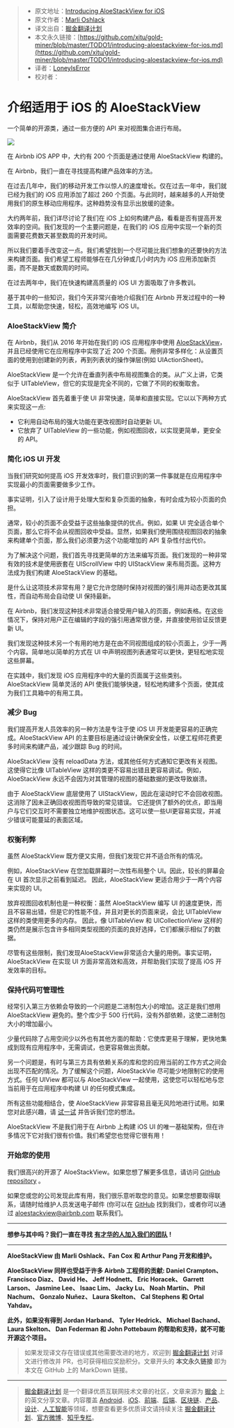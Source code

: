 > * 原文地址：[Introducing AloeStackView for iOS](https://medium.com/airbnb-engineering/introducing-aloestackview-for-ios-a676d253c6ba)
> * 原文作者：[Marli Oshlack](https://medium.com/@marli.oshlack?source=post_header_lockup)
> * 译文出自：[掘金翻译计划](https://github.com/xitu/gold-miner)
> * 本文永久链接：[https://github.com/xitu/gold-miner/blob/master/TODO1/introducing-aloestackview-for-ios.md](https://github.com/xitu/gold-miner/blob/master/TODO1/introducing-aloestackview-for-ios.md)
> * 译者：[LoneyIsError](https://github.com/LoneyIsError)
> * 校对者：

# 介绍适用于 iOS 的 AloeStackView

一个简单的开源类，通过一些方便的 API 来对视图集合进行布局。

![](https://cdn-images-1.medium.com/max/1000/1*vSbYW1xdhd0x9gXKJZDvYA.png)

在 Airbnb iOS APP 中，大约有 200 个页面是通过使用 AloeStackView 构建的。

在 Airbnb，我们一直在寻找提高构建产品效率的方法。

在过去几年中，我们的移动开发工作以惊人的速度增长。仅在过去一年中，我们就已经为我们的 iOS 应用添加了超过 260 个页面。与此同时，越来越多的人开始使用我们的原生移动应用程序。这种趋势没有显示出放缓的迹象。

大约两年前，我们详尽讨论了我们在 iOS 上如何构建产品，看看是否有提高开发效率的空间。我们发现的一个主要问题是，在我们的 iOS 应用中实现一个新的页面需要花费数天甚至数周的开发时间。

所以我们要着手改变这一点。我们希望找到一个尽可能比我们想象的还要快的方法来构建页面。我们希望工程师能够在在几分钟或几小时内为 iOS 应用添加新页面，而不是数天或数周的时间。

在过去两年中，我们在快速构建高质量的 iOS UI 方面吸取了许多教训。

基于其中的一些知识，我们今天非常兴奋地介绍我们在 Airbnb 开发过程中的一种工具，以帮助您快速，轻松，高效地编写 iOS UI。

### AloeStackView 简介

在 Airbnb，我们从 2016 年开始在我们的 iOS 应用程序中使用 [AloeStackView](https://github.com/airbnb/AloeStackView)，并且已经使用它在应用程序中实现了近 200 个页面。用例非常多样化：从设置页面的使用到创建新的列表，再到列表状的操作弹层(例如 UIActionSheet)。

AloeStackView 是一个允许在垂直列表中布局视图集合的类。从广义上讲，它类似于 UITableView，但它的实现是完全不同的，它做了不同的权衡取舍。

AloeStackView 首先着重于使 UI 非常快速，简单和直接实现。它以以下两种方式来实现这一点:

*   它利用自动布局的强大功能在更改视图时自动更新 UI。
*   它放弃了 UITableView 的一些功能，例如视图回收，以实现更简单，更安全的 API。

### 简化 iOS UI 开发

当我们研究如何提高 iOS 开发效率时，我们意识到的第一件事就是在应用程序中实现最小的页面需要做多少工作。

事实证明，引入了设计用于处理大型和复杂页面的抽象，有时会成为较小页面的负担。

通常，较小的页面不会受益于这些抽象提供的优点。例如，如果 UI 完全适合单个页面，那么它将不会从视图回收中受益。显然，如果我们使用围绕视图回收的抽象来构建单个页面，那么我们必须要为这个功能增加的 API 复杂性付出代价。

为了解决这个问题，我们首先寻找更简单的方法来编写页面。我们发现的一种非常有效的技术是使用嵌套在 UIScrollView 中的 UIStackView 来布局页面。这种方法成为我们构建 AloeStackView 的基础。

是什么让这项技术非常有用？是它允许您随时保持对视图的强引用并动态更改其属性，而自动布局会自动使 UI 保持最新。

在 Airbnb，我们发现这种技术非常适合接受用户输入的页面，例如表格。在这些情况下，保持对用户正在编辑的字段的强引用通常很方便，并直接使用验证反馈更新 UI。

我们发现这种技术另一个有用的地方是在由不同视图组成的较小页面上，少于一两个内容。简单地以简单的方式在 UI 中声明视图列表通常可以更快，更轻松地实现这些屏幕。

在实践中，我们发现 iOS 应用程序中的大量的页面属于这些类别。AloeStackView 简单灵活的 API 使我们能够快速，轻松地构建多个页面，使其成为我们工具箱中的有用工具。

### 减少 Bug

我们提高开发人员效率的另一种方法是专注于使 iOS UI 开发能更容易的正确完成。AloeStackView API 的主要目标是通过设计确保安全性，以便工程师花费更多时间来构建产品，减少跟踪 Bug 的时间。

AloeStackView 没有 reloadData 方法，或其他任何方式通知它更改有关视图。这使得它比像 UITableView 这样的类更不容易出错且更容易调试。例如，AloeStackView 永远不会因为对其管理的视图的基础数据的更改导致崩溃。

由于 AloeStackView 底层使用了 UIStackView，因此在滚动时它不会回收视图。这消除了因未正确回收视图而导致的常见错误。 它还提供了额外的优点，即当用户与它们交互时不需要独立地维护视图状态。这可以使一些UI更容易实现，并减少错误可能蔓延的表面区域。

### 权衡利弊

虽然 AloeStackView 既方便又实用，但我们发现它并不适合所有的情况。

例如，AloeStackView 在您加载屏幕时一次性布局整个 UI。因此，较长的屏幕会在 UI 首次显示之前看到延迟。 因此，AloeStackView 更适合用少于一两个内容来实现的 UI。

放弃视图回收机制也是一种权衡：虽然 AloeStackView 编写 UI 的速度更快，而且不容易出错，但是它的性能不佳，并且对更长的页面来说，会比 UITableView 这样的类使用更多的内存。 因此，像 UITableView 和 UICollectionView 这样的类仍然是展示包含许多相同类型视图的页面的良好选择，它们都展示相似了的数据。

尽管有这些限制，我们发现AloeStackView非常适合大量的用例。事实证明，AloeStackView 在实现 UI 方面非常高效和高效，并帮助我们实现了提高 iOS 开发效率的目标。

### 保持代码可管理性

经常引入第三方依赖会导致的一个问题是二进制包大小的增加。这正是我们想用 AloeStackView 避免的。整个库少于 500 行代码，没有外部依赖，这使二进制包大小的增加最小。

少量代码除了占用空间少以外也有其他方面的帮助：它使库更易于理解，更快地集成到现有应用程序中，无需调试，也更容易做出贡献。

另一个问题是，有时与第三方具有依赖关系的库和您的应用当前的工作方式之间会出现不匹配的情况。为了缓解这个问题，AloeStackVie 尽可能少地限制它的使用方式。任何 UIView 都可以与 AloeStackView 一起使用，这使您可以轻松地与您当前用于在应用程序中构建 UI 的任何模式集成。

所有这些功能相结合，使 AloeStackView 非常容易且毫无风险地进行试用。如果您对此感兴趣，请 [试一试](https://github.com/airbnb/AloeStackView) 并告诉我们您的想法。

AloeStackView 不是我们用于在 Airbnb 上构建 iOS UI 的唯一基础架构，但在许多情况下它对我们很有价值。我们希望您也觉得它很有用！

### 开始您的使用

我们很高兴的开源了 AloeStackView。如果您想了解更多信息，请访问 [GitHub repository](https://github.com/airbnb/AloeStackView) 。

如果您或您的公司发现此库有用，我们很乐意听取您的意见。如果您想要取得联系，请随时给维护人员发送电子邮件 (你可以在 [GitHub](https://github.com/airbnb/AloeStackView#maintainers) 找到我们)，或者你可以通过 [aloestackview@airbnb.com](mailto:aloestackview@airbnb.com) 联系我们。

* * *

**想参与其中吗？我们一直在寻找** [**有才华的人加入我们的团队**](https://www.airbnb.com/careers) **!**

* * *

**AloeStackView 由 Marli Oshlack、Fan Cox 和 Arthur Pang 开发和维护。**

**AloeStackView 同样也受益于许多 Airbnb 工程师的贡献: Daniel Crampton、Francisco Diaz、 David He、 Jeff Hodnett、 Eric Horacek、 Garrett Larson、 Jasmine Lee、 Isaac Lim、 Jacky Lu、 Noah Martin、 Phil Nachum、 Gonzalo Nuñez、 Laura Skelton、 Cal Stephens 和 Ortal Yahdav。**

**此外，如果没有得到 Jordan Harband、 Tyler Hedrick、 Michael Bachand、 Laura Skelton、 Dan Federman 和 John Pottebaum 的帮助和支持，就不可能开源这个项目。**

> 如果发现译文存在错误或其他需要改进的地方，欢迎到 [掘金翻译计划](https://github.com/xitu/gold-miner) 对译文进行修改并 PR，也可获得相应奖励积分。文章开头的 **本文永久链接** 即为本文在 GitHub 上的 MarkDown 链接。


---

> [掘金翻译计划](https://github.com/xitu/gold-miner) 是一个翻译优质互联网技术文章的社区，文章来源为 [掘金](https://juejin.im) 上的英文分享文章。内容覆盖 [Android](https://github.com/xitu/gold-miner#android)、[iOS](https://github.com/xitu/gold-miner#ios)、[前端](https://github.com/xitu/gold-miner#前端)、[后端](https://github.com/xitu/gold-miner#后端)、[区块链](https://github.com/xitu/gold-miner#区块链)、[产品](https://github.com/xitu/gold-miner#产品)、[设计](https://github.com/xitu/gold-miner#设计)、[人工智能](https://github.com/xitu/gold-miner#人工智能)等领域，想要查看更多优质译文请持续关注 [掘金翻译计划](https://github.com/xitu/gold-miner)、[官方微博](http://weibo.com/juejinfanyi)、[知乎专栏](https://zhuanlan.zhihu.com/juejinfanyi)。
